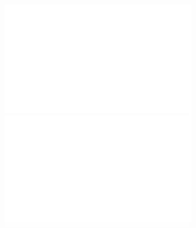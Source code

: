 

<!--
# [GitHub Stats Visualization](https://github.com/jstrieb/github-stats)
https://github.community/t/support-theme-context-for-images-in-light-vs-dark-mode/147981/84
# [GitHub Stats Visualization](https://github.com/jstrieb/github-stats)
<a href="https://github.com/jstrieb/github-stats">
<img src="https://raw.githubusercontent.com/Pushpakumar02/Pushpakumar02/master/generated/overview.svg#gh-dark-mode-only" />
<img src="https://raw.githubusercontent.com/Pushpakumar02/Pushpakumar02/master/generated/languages.svg#gh-dark-mode-only" />
</a>

-->
<a href="https://github.com/jstrieb/github-stats">
<img src="https://github.com/pushpakumarbalan/pushpakumarbalan/blob/master/generated/overview.svg#gh-dark-mode-only" />
<img src="https://github.com/pushpakumarbalan/pushpakumarbalan/blob/master/generated/languages.svg#gh-dark-mode-only" />
</a>

